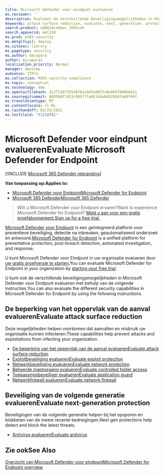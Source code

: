 ```yaml
---
title: Microsoft Defender voor eindpunt evalueren
ms.reviewer: ''
description: Evalueer de verschillende beveiligingsmogelijkheden in Microsoft Defender voor Eindpunt.
keywords: attack surface reduction, evaluate, next, generation, protection
search.product: eADQiWindows 10XVcnh
search.appverid: met150
ms.prod: m365-security
ms.mktglfcycl: deploy
ms.sitesec: library
ms.pagetype: security
ms.author: macapara
author: mjcaparas
localization_priority: Normal
manager: dansimp
audience: ITPro
ms.collection: M365-security-compliance
ms.topic: conceptual
ms.technology: mde
ms.openlocfilehash: d13f13872954978a14454d8f3c0e66970606bd21
ms.sourcegitcommit: 8685b0f7d53c99577fa65144ab60295dfa60f46f
ms.translationtype: MT
ms.contentlocale: nl-NL
ms.lasthandoff: 03/25/2021
ms.locfileid: "51218781"
---
```

# <a name="evaluate-microsoft-defender-for-endpoint"></a><span data-ttu-id="b01fa-104">Microsoft Defender voor eindpunt evalueren</span><span class="sxs-lookup"><span data-stu-id="b01fa-104">Evaluate Microsoft Defender for Endpoint</span></span> 

[!INCLUDE [Microsoft 365 Defender rebranding](../../includes/microsoft-defender.md)]

<span data-ttu-id="b01fa-105">**Van toepassing op:**</span><span class="sxs-lookup"><span data-stu-id="b01fa-105">**Applies to:**</span></span>
- [<span data-ttu-id="b01fa-106">Microsoft Defender voor Endpoint</span><span class="sxs-lookup"><span data-stu-id="b01fa-106">Microsoft Defender for Endpoint</span></span>](https://go.microsoft.com/fwlink/p/?linkid=2154037)
- [<span data-ttu-id="b01fa-107">Microsoft 365 Defender</span><span class="sxs-lookup"><span data-stu-id="b01fa-107">Microsoft 365 Defender</span></span>](https://go.microsoft.com/fwlink/?linkid=2118804)

><span data-ttu-id="b01fa-108">Wilt u Microsoft Defender voor Eindpunt ervaren?</span><span class="sxs-lookup"><span data-stu-id="b01fa-108">Want to experience Microsoft Defender for Endpoint?</span></span> [<span data-ttu-id="b01fa-109">Meld u aan voor een gratis proefabonnement.</span><span class="sxs-lookup"><span data-stu-id="b01fa-109">Sign up for a free trial.</span></span>](https://www.microsoft.com/microsoft-365/windows/microsoft-defender-atp?ocid=docs-wdatp-enablesiem-abovefoldlink)

<span data-ttu-id="b01fa-110">[Microsoft Defender voor Eindpunt](https://go.microsoft.com/fwlink/?linkid=2154037) is een geïntegreerd platform voor preventieve beveiliging, detectie na inbreuken, geautomatiseerd onderzoek en antwoord.</span><span class="sxs-lookup"><span data-stu-id="b01fa-110">[Microsoft Defender for Endpoint](https://go.microsoft.com/fwlink/?linkid=2154037) is a unified platform for preventative protection, post-breach detection, automated investigation, and response.</span></span>

<span data-ttu-id="b01fa-111">U kunt Microsoft Defender voor Eindpunt in uw organisatie evalueren door [uw gratis proefversie te starten.](https://www.microsoft.com/microsoft-365/windows/microsoft-defender-atp)</span><span class="sxs-lookup"><span data-stu-id="b01fa-111">You can evaluate Microsoft Defender for Endpoint in your organization by [starting your free trial](https://www.microsoft.com/microsoft-365/windows/microsoft-defender-atp).</span></span>

<span data-ttu-id="b01fa-112">U kunt ook de verschillende beveiligingsmogelijkheden in Microsoft Defender voor Eindpunt evalueren met behulp van de volgende instructies.</span><span class="sxs-lookup"><span data-stu-id="b01fa-112">You can also evaluate the different security capabilities in Microsoft Defender for Endpoint by using the following instructions.</span></span>

## <a name="evaluate-attack-surface-reduction"></a><span data-ttu-id="b01fa-113">De beperking van het oppervlak van de aanval evalueren</span><span class="sxs-lookup"><span data-stu-id="b01fa-113">Evaluate attack surface reduction</span></span>

<span data-ttu-id="b01fa-114">Deze mogelijkheden helpen voorkomen dat aanvallen en misbruik uw organisatie kunnen infecteren.</span><span class="sxs-lookup"><span data-stu-id="b01fa-114">These capabilities help prevent attacks and exploitations from infecting your organization.</span></span>

- [<span data-ttu-id="b01fa-115">De beperking van het oppervlak van de aanval evalueren</span><span class="sxs-lookup"><span data-stu-id="b01fa-115">Evaluate attack surface reduction</span></span>](./evaluate-attack-surface-reduction.md)
- [<span data-ttu-id="b01fa-116">Exploitbeveiliging evalueren</span><span class="sxs-lookup"><span data-stu-id="b01fa-116">Evaluate exploit protection</span></span>](./evaluate-exploit-protection.md)
- [<span data-ttu-id="b01fa-117">Netwerkbeveiliging evalueren</span><span class="sxs-lookup"><span data-stu-id="b01fa-117">Evaluate network protection</span></span>](./evaluate-exploit-protection.md)
- [<span data-ttu-id="b01fa-118">Beheerde maptoegang evalueren</span><span class="sxs-lookup"><span data-stu-id="b01fa-118">Evaluate controlled folder access</span></span>](./evaluate-controlled-folder-access.md)
- [<span data-ttu-id="b01fa-119">Toepassingsbeveiliger evalueren</span><span class="sxs-lookup"><span data-stu-id="b01fa-119">Evaluate application guard</span></span>](https://docs.microsoft.com/windows/security/threat-protection/microsoft-defender-application-guard/test-scenarios-md-app-guard)
- [<span data-ttu-id="b01fa-120">Netwerkfirewall evalueren</span><span class="sxs-lookup"><span data-stu-id="b01fa-120">Evaluate network firewall</span></span>](https://docs.microsoft.com/windows/security/threat-protection/windows-firewall/evaluating-windows-firewall-with-advanced-security-design-examples)

## <a name="evaluate-next-generation-protection"></a><span data-ttu-id="b01fa-121">Beveiliging van de volgende generatie evalueren</span><span class="sxs-lookup"><span data-stu-id="b01fa-121">Evaluate next-generation protection</span></span>

<span data-ttu-id="b01fa-122">Beveiligingen van de volgende generatie helpen bij het opsporen en blokkeren van de meest recente bedreigingen.</span><span class="sxs-lookup"><span data-stu-id="b01fa-122">Next gen protections help detect and block the latest threats.</span></span>

- [<span data-ttu-id="b01fa-123">Antivirus evalueren</span><span class="sxs-lookup"><span data-stu-id="b01fa-123">Evaluate antivirus</span></span>](https://docs.microsoft.com/windows/security/threat-protection/microsoft-defender-antivirus/evaluate-microsoft-defender-antivirus)

## <a name="see-also"></a><span data-ttu-id="b01fa-124">Zie ook</span><span class="sxs-lookup"><span data-stu-id="b01fa-124">See Also</span></span>

[<span data-ttu-id="b01fa-125">Overzicht van Microsoft Defender voor eindpunt</span><span class="sxs-lookup"><span data-stu-id="b01fa-125">Microsoft Defender for Endpoint overview</span></span>](microsoft-defender-endpoint.md)
